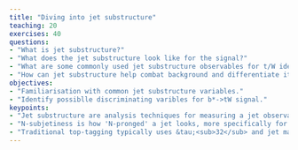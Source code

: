 ```yaml
---
title: "Diving into jet substructure"
teaching: 20
exercises: 40
questions:
- "What is jet substructure?"
- "What does the jet substructure look like for the signal?"
- "What are some commonly used jet substructure observables for t/W identification?"
- "How can jet substructure help combat background and differentiate it from signal?"
objectives:
- "Familiarisation with common jet substructure variables."
- "Identify possiblle discriminating varibles for b*->tW signal."
keypoints:
- "Jet substructure are analysis techniques for measuring a jet observable through its constituent information."
- "N-subjetiness is how 'N-pronged' a jet looks, more specifically for N subjets it is the sum of pt-weighted constuent-subjet spatial moments."
- "Traditional top-tagging typically uses &tau;<sub>32</sub> and jet mass, whereas for W-tagging it's &tau;<sub>21<\sub> and the jet mass."
---
```

